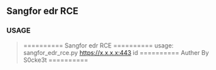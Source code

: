 ## Sangfor edr RCE

### USAGE
>========== Sangfor edr RCE ==========
	usage: sangfor_edr_rce.py  https://x.x.x.x:443  id
	========== Auther By S0cke3t ==========
